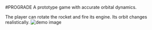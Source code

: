 #PROGRADE
A prototype game with accurate orbital dynamics.

The player can rotate the rocket and fire its engine.  Its orbit changes realistically.
![demo image](http://i.imgur.com/gxm055P.png)